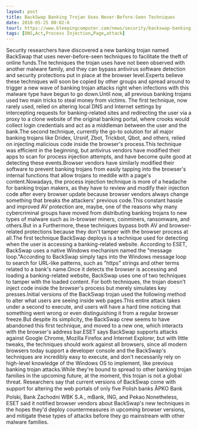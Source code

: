 ```yaml
---
layout: post
title: BackSwap Banking Trojan Uses Never-Before-Seen Techniques
date: 2018-05-25 00:02:6
tourl: https://www.bleepingcomputer.com/news/security/backswap-banking-trojan-uses-never-before-seen-techniques/
tags: [DNS,Act,Process Injection,Page,attack]
---
```

Security researchers have discovered a new banking trojan named BackSwap that uses never-before-seen techniques to facilitate the theft of online funds.The techniques the trojan uses have not been observed with another malware family, and they can bypass antivirus software detection and security protections put in place at the browser level.Experts believe these techniques will soon be copied by other groups and spread around to trigger a new wave of banking trojan attacks right when infections with this malware type have begun to go down.Until now, all previous banking trojans used two main tricks to steal money from victims. The first technique, now rarely used, relied on altering local DNS and Internet settings by intercepting requests for banking-related sites and redirecting the user via a proxy to a clone website of the original banking portal, where crooks would collect login credentials and act as a middleman between the user and the bank.The second technique, currently the go-to solution for all major banking trojans like Dridex, Ursnif, Zbot, Trickbot, Qbot, and others, relied on injecting malicious code inside the browser's process.This technique was efficient in the beginning, but antivirus vendors have modified their apps to scan for process injection attempts, and have become quite good at detecting these events.Browser vendors have similarly modified their software to prevent banking trojans from easily tapping into the browser's internal functions that allow trojans to meddle with a page's content.Nowadays, the process injection technique is more of a headache for banking trojan makers, as they have to review and modify their injection code after every browser update because browser vendors always change something that breaks the attackers' previous code.This constant hassle and improved AV protection are, maybe, one of the reasons why many cybercriminal groups have moved from distributing banking trojans to new types of malware such as in-browser miners, coinminers, ransomware, and others.But in a Furthermore, these techniques bypass both AV and browser-related protections because they don't tamper with the browser process at all.The first technique BackSwap deploys is a technique used for detecting when the user is accessing a banking-related website. According to ESET, BackSwap uses a native Windows mechanism named the "message loop."According to BackSwap simply taps into the Windows message loop to search for URL-like patterns, such as "https" strings and other terms related to a bank's name.Once it detects the browser is accessing and loading a banking-related website, BackSwap uses one of two techniques to tamper with the loaded content. For both techniques, the trojan doesn't inject code inside the browser's process but merely simulates key presses.Initial versions of the BackSwap trojan used the following method to alter what users are seeing inside web pages.This entire attack takes under a second to execute, and users will have a hard time noticing that something went wrong or even distinguishing it from a regular browser freeze.But despite its simplicity, the BackSwap crew seems to have abandoned this first technique, and moved to a new one, which interacts with the browser's address bar.ESET says BackSwap supports attacks against Google Chrome, Mozilla Firefox and Internet Explorer, but with little tweaks, the techniques should work against all browsers, since all modern browsers today support a developer console and the BackSwap's techniques are incredibly easy to execute, and don't necessarily rely on high-level knowledge of the Windows OS to implement, like previous banking trojan attacks.While they're bound to spread to other banking trojan families in the upcoming future, at the moment, this trojan is not a global threat. Researchers say that current versions of BackSwap come with support for altering the web portals of only five Polish banks ÂPKO Bank Polski, Bank Zachodni WBK S.A., mBank, ING, and Pekao.Nonetheless, ESET said it notified browser vendors about BackSwap's new techniques in the hopes they'd deploy countermeasures in upcoming browser versions, and mitigate these types of attacks before they go mainstream with other malware families.